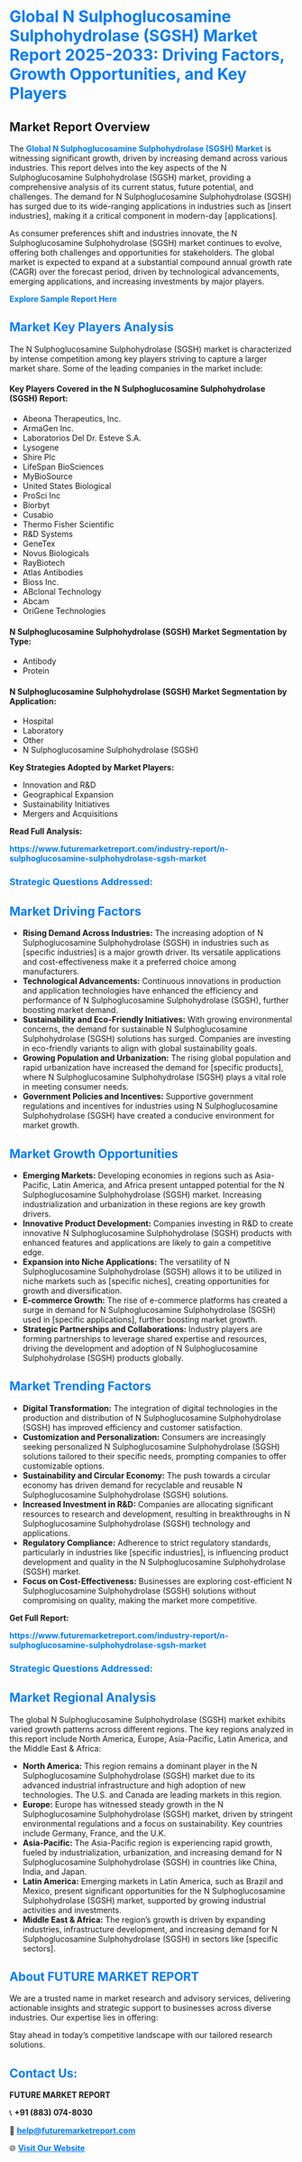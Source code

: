 <h1 style="color: #007BFF;">Global N Sulphoglucosamine Sulphohydrolase (SGSH) Market Report 2025-2033: Driving Factors, Growth Opportunities, and Key Players</h1>

<section id="overview">
<h2>Market Report Overview</h2>
<p>The <a href="https://www.futuremarketreport.com/industry-report/n-sulphoglucosamine-sulphohydrolase-sgsh-market" style="color: #007BFF; text-decoration: none;"><strong>Global N Sulphoglucosamine Sulphohydrolase (SGSH) Market</strong></a> is witnessing significant growth, driven by increasing demand across various industries. This report delves into the key aspects of the N Sulphoglucosamine Sulphohydrolase (SGSH) market, providing a comprehensive analysis of its current status, future potential, and challenges. The demand for N Sulphoglucosamine Sulphohydrolase (SGSH) has surged due to its wide-ranging applications in industries such as [insert industries], making it a critical component in modern-day [applications].</p>
<p>As consumer preferences shift and industries innovate, the N Sulphoglucosamine Sulphohydrolase (SGSH) market continues to evolve, offering both challenges and opportunities for stakeholders. The global market is expected to expand at a substantial compound annual growth rate (CAGR) over the forecast period, driven by technological advancements, emerging applications, and increasing investments by major players.</p>
</section>

<section id="overview">
<p><a href="https://www.futuremarketreport.com/request-sample/reportId=127564" style="color: #007BFF; text-decoration: none;"><strong>Explore Sample Report Here</strong></a></p>
</section>

<section id="key-players">
<h2 style="color: #007BFF;">Market Key Players Analysis</h2>
<p>The N Sulphoglucosamine Sulphohydrolase (SGSH) market is characterized by intense competition among key players striving to capture a larger market share. Some of the leading companies in the market include:</p>
<h4>Key Players Covered in the N Sulphoglucosamine Sulphohydrolase (SGSH) Report:</h4>
<ul><li>Abeona Therapeutics, Inc.</li><li>ArmaGen Inc.</li><li>Laboratorios Del Dr. Esteve S.A.</li><li>Lysogene</li><li>Shire Plc</li><li>LifeSpan BioSciences</li><li>MyBioSource</li><li>United States Biological</li><li>ProSci Inc</li><li>Biorbyt</li><li>Cusabio</li><li>Thermo Fisher Scientific</li><li>R&amp;D Systems</li><li>GeneTex</li><li>Novus Biologicals</li><li>RayBiotech</li><li>Atlas Antibodies</li><li>Bioss Inc.</li><li>ABclonal Technology</li><li>Abcam</li><li>OriGene Technologies</li></ul>
<h4>N Sulphoglucosamine Sulphohydrolase (SGSH) Market Segmentation by Type:</h4>
<ul><li>Antibody</li><li>Protein</li></ul>

<h4>N Sulphoglucosamine Sulphohydrolase (SGSH) Market Segmentation by Application:</h4>
<ul><li>Hospital</li><li>Laboratory</li><li>Other</li><li>N Sulphoglucosamine Sulphohydrolase (SGSH)</li></ul>
<p><strong>Key Strategies Adopted by Market Players:</strong></p>
<ul>
<li>Innovation and R&D</li>
<li>Geographical Expansion</li>
<li>Sustainability Initiatives</li>
<li>Mergers and Acquisitions</li>
</ul>
</section>

<section>
<p><strong>Read Full Analysis: </strong></p><a href="https://www.futuremarketreport.com/industry-report/n-sulphoglucosamine-sulphohydrolase-sgsh-market" style="color: #007BFF; text-decoration: none;"><strong>https://www.futuremarketreport.com/industry-report/n-sulphoglucosamine-sulphohydrolase-sgsh-market</strong></a>
<h3 style="color: #007BFF;">Strategic Questions Addressed:</h3>
</section>

<section id="driving-factors">
<h2 style="color: #007BFF;">Market Driving Factors</h2>
<ul>
<li><strong>Rising Demand Across Industries:</strong> The increasing adoption of N Sulphoglucosamine Sulphohydrolase (SGSH) in industries such as [specific industries] is a major growth driver. Its versatile applications and cost-effectiveness make it a preferred choice among manufacturers.</li>
<li><strong>Technological Advancements:</strong> Continuous innovations in production and application technologies have enhanced the efficiency and performance of N Sulphoglucosamine Sulphohydrolase (SGSH), further boosting market demand.</li>
<li><strong>Sustainability and Eco-Friendly Initiatives:</strong> With growing environmental concerns, the demand for sustainable N Sulphoglucosamine Sulphohydrolase (SGSH) solutions has surged. Companies are investing in eco-friendly variants to align with global sustainability goals.</li>
<li><strong>Growing Population and Urbanization:</strong> The rising global population and rapid urbanization have increased the demand for [specific products], where N Sulphoglucosamine Sulphohydrolase (SGSH) plays a vital role in meeting consumer needs.</li>
<li><strong>Government Policies and Incentives:</strong> Supportive government regulations and incentives for industries using N Sulphoglucosamine Sulphohydrolase (SGSH) have created a conducive environment for market growth.</li>
</ul>
</section>

<section id="growth-opportunities">
<h2 style="color: #007BFF;">Market Growth Opportunities</h2>
<ul>
<li><strong>Emerging Markets:</strong> Developing economies in regions such as Asia-Pacific, Latin America, and Africa present untapped potential for the N Sulphoglucosamine Sulphohydrolase (SGSH) market. Increasing industrialization and urbanization in these regions are key growth drivers.</li>
<li><strong>Innovative Product Development:</strong> Companies investing in R&D to create innovative N Sulphoglucosamine Sulphohydrolase (SGSH) products with enhanced features and applications are likely to gain a competitive edge.</li>
<li><strong>Expansion into Niche Applications:</strong> The versatility of N Sulphoglucosamine Sulphohydrolase (SGSH) allows it to be utilized in niche markets such as [specific niches], creating opportunities for growth and diversification.</li>
<li><strong>E-commerce Growth:</strong> The rise of e-commerce platforms has created a surge in demand for N Sulphoglucosamine Sulphohydrolase (SGSH) used in [specific applications], further boosting market growth.</li>
<li><strong>Strategic Partnerships and Collaborations:</strong> Industry players are forming partnerships to leverage shared expertise and resources, driving the development and adoption of N Sulphoglucosamine Sulphohydrolase (SGSH) products globally.</li>
</ul>
</section>

<section id="trending-factors">
<h2 style="color: #007BFF;">Market Trending Factors</h2>
<ul>
<li><strong>Digital Transformation:</strong> The integration of digital technologies in the production and distribution of N Sulphoglucosamine Sulphohydrolase (SGSH) has improved efficiency and customer satisfaction.</li>
<li><strong>Customization and Personalization:</strong> Consumers are increasingly seeking personalized N Sulphoglucosamine Sulphohydrolase (SGSH) solutions tailored to their specific needs, prompting companies to offer customizable options.</li>
<li><strong>Sustainability and Circular Economy:</strong> The push towards a circular economy has driven demand for recyclable and reusable N Sulphoglucosamine Sulphohydrolase (SGSH) solutions.</li>
<li><strong>Increased Investment in R&D:</strong> Companies are allocating significant resources to research and development, resulting in breakthroughs in N Sulphoglucosamine Sulphohydrolase (SGSH) technology and applications.</li>
<li><strong>Regulatory Compliance:</strong> Adherence to strict regulatory standards, particularly in industries like [specific industries], is influencing product development and quality in the N Sulphoglucosamine Sulphohydrolase (SGSH) market.</li>
<li><strong>Focus on Cost-Effectiveness:</strong> Businesses are exploring cost-efficient N Sulphoglucosamine Sulphohydrolase (SGSH) solutions without compromising on quality, making the market more competitive.</li>
</ul>
</section>

<section>
<p><strong>Get Full Report: </strong></p><a href="https://www.futuremarketreport.com/industry-report/n-sulphoglucosamine-sulphohydrolase-sgsh-market" style="color: #007BFF; text-decoration: none;"><strong>https://www.futuremarketreport.com/industry-report/n-sulphoglucosamine-sulphohydrolase-sgsh-market</strong></a>
<h3 style="color: #007BFF;">Strategic Questions Addressed:</h3>
</section>


<section id="regional-analysis">
<h2 style="color: #007BFF;">Market Regional Analysis</h2>
<p>The global N Sulphoglucosamine Sulphohydrolase (SGSH) market exhibits varied growth patterns across different regions. The key regions analyzed in this report include North America, Europe, Asia-Pacific, Latin America, and the Middle East & Africa:</p>
<ul>
<li><strong>North America:</strong> This region remains a dominant player in the N Sulphoglucosamine Sulphohydrolase (SGSH) market due to its advanced industrial infrastructure and high adoption of new technologies. The U.S. and Canada are leading markets in this region.</li>
<li><strong>Europe:</strong> Europe has witnessed steady growth in the N Sulphoglucosamine Sulphohydrolase (SGSH) market, driven by stringent environmental regulations and a focus on sustainability. Key countries include Germany, France, and the U.K.</li>
<li><strong>Asia-Pacific:</strong> The Asia-Pacific region is experiencing rapid growth, fueled by industrialization, urbanization, and increasing demand for N Sulphoglucosamine Sulphohydrolase (SGSH) in countries like China, India, and Japan.</li>
<li><strong>Latin America:</strong> Emerging markets in Latin America, such as Brazil and Mexico, present significant opportunities for the N Sulphoglucosamine Sulphohydrolase (SGSH) market, supported by growing industrial activities and investments.</li>
<li><strong>Middle East & Africa:</strong> The region’s growth is driven by expanding industries, infrastructure development, and increasing demand for N Sulphoglucosamine Sulphohydrolase (SGSH) in sectors like [specific sectors].</li>
</ul>
</section>

<footer>
<h2 style="color: #007BFF;">About FUTURE MARKET REPORT</h2>
<p>We are a trusted name in market research and advisory services, delivering actionable insights and strategic support to businesses across diverse industries. Our expertise lies in offering:</p>

<p>Stay ahead in today’s competitive landscape with our tailored research solutions.</p>

<h2 style="color: #007BFF;">Contact Us:</h2>
<p><strong>FUTURE MARKET REPORT</strong></p>
<p>📞 <strong>+91 (883) 074-8030</strong></p>
<p>📧 <strong><a href="mailto:help@futuremarketreport.com" style="color: #007BFF;">help@futuremarketreport.com</a></strong></p>
<p>🌐 <strong><a href="https://www.futuremarketreport.com/" style="color: #007BFF;">Visit Our Website</a></strong></p>
</footer>